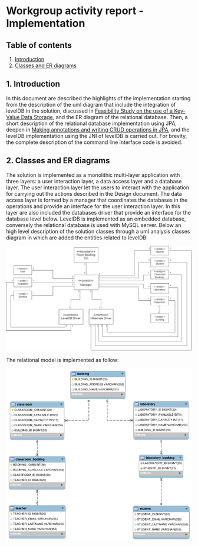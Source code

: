 # Workgroup activity report - Implementation

## Table of contents
1. [Introduction](#1-introduction)
2. [Classes and ER diagrams](#2-classes-and-er-diagrams)

## 1. Introduction
In this document are described the highlights of the implementation starting from the description of the uml diagram that include the integration of levelDB in the solution, discussed in [Feasibility Study on the use of a Key-Value Data Storage](./FeasibilityStudy.md), and the ER diagram of the relational database. Then, a short description of the relational database implementation using JPA, deepen in [Making annotations and writing CRUD operations in JPA](./Tutorial.md), and the levelDB implementation using the JNI of levelDB is carried out. For brevity, the complete description of the command line interface code is avoided.

## 2. Classes and ER diagrams
The solution is implemented as a monolithic multi-layer application with three layers: a user interaction layer, a data access layer and a database layer. The user interaction layer let the users to interact with the application for carrying out the actions described in the Design document. The data access layer is formed by a manager that coordinates the databases in the operations and provide an interface for the user interaction layer. In this layer are also included the databases driver that provide an interface for the database level below. LevelDB is implemented as an embedded database, conversely the relational database is used with MySQL server.
Below an high level description of the solution classes through a uml analysis classes diagram in which are added the entities related to levelDB:

![Analysis Classes](/schemas/task1/ClassesUML.png)

The relational model is implemented as follow:

![ER](/schemas/task1/ER.png) 